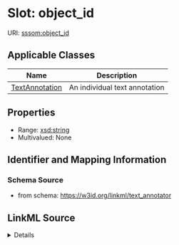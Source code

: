 # Slot: object_id

URI: [sssom:object_id](http://w3id.org/sssom/object_id)



<!-- no inheritance hierarchy -->




## Applicable Classes

| Name | Description |
| --- | --- |
[TextAnnotation](TextAnnotation.md) | An individual text annotation






## Properties

* Range: [xsd:string](http://www.w3.org/2001/XMLSchema#string)
* Multivalued: None







## Identifier and Mapping Information







### Schema Source


* from schema: https://w3id.org/linkml/text_annotator




## LinkML Source

<details>
```yaml
name: object_id
from_schema: https://w3id.org/linkml/text_annotator
exact_mappings:
- bpa:annotatedClass.id
rank: 1000
slot_uri: sssom:object_id
alias: object_id
owner: TextAnnotation
domain_of:
- TextAnnotation
range: string

```
</details>